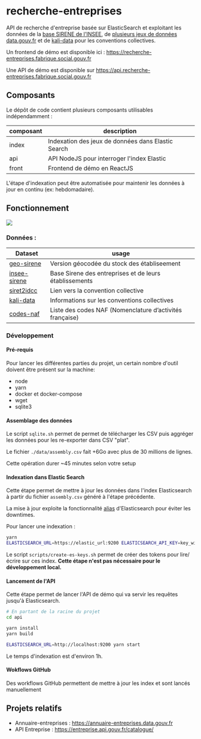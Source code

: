 # recherche-entreprises

API de recherche d'entreprise basée sur ElasticSearch et exploitant les données de la [base SIRENE de l'INSEE](https://www.insee.fr/fr/information/3591226), de [plusieurs jeux de données data.gouv.fr](./assembly/scripts/get-data.sh) et de [kali-data](https://github.com/SocialGouv/kali-data) pour les conventions collectives.

Un frontend de démo est disponible ici : https://recherche-entreprises.fabrique.social.gouv.fr

Une API de démo est disponible sur https://api.recherche-entreprises.fabrique.social.gouv.fr 

## Composants

Le dépôt de code contient plusieurs composants utilisables indépendamment :

composant | description
----------|--------------
index     | Indexation des jeux de données dans Elastic Search
api       | API NodeJS pour interroger l'index Elastic
front     | Frontend de démo en ReactJS

L'étape d'indexation peut être automatisée pour maintenir les données à jour en continu (ex: hebdomadaire).

## Fonctionnement 

[![](https://mermaid.ink/img/eyJjb2RlIjoiZ3JhcGggTFJcblxuU3RvY2tVbml0ZUxlZ2FsZS5jc3YtLT5TUUxpdGVcbmdlb19zaXJldC5jc3YtLT5TUUxpdGVcbnNpcmV0MmlkY2MuY3N2LS0-U1FMaXRlXG5TUUxpdGUtLT5hc3NlbWJseS5jc3ZcbmFzc2VtYmx5LmNzdi0tPmluZGV4LS0-RWxhc3RpY1NlYXJjaC0tPkFQSVtBUEkgSFRUUDFdXG5FbGFzdGljU2VhcmNoLS0-QVBJMltBUEkgSFRUUDJdXG5FbGFzdGljU2VhcmNoLS0-Q2xpZW50W0NsaWVudCBFU10iLCJtZXJtYWlkIjp7fSwidXBkYXRlRWRpdG9yIjpmYWxzZSwiYXV0b1N5bmMiOnRydWUsInVwZGF0ZURpYWdyYW0iOmZhbHNlfQ)](https://mermaid-js.github.io/mermaid-live-editor/edit#eyJjb2RlIjoiZ3JhcGggTFJcblxuU3RvY2tVbml0ZUxlZ2FsZS5jc3YtLT5TUUxpdGVcbmdlb19zaXJldC5jc3YtLT5TUUxpdGVcbnNpcmV0MmlkY2MuY3N2LS0-U1FMaXRlXG5TUUxpdGUtLT5hc3NlbWJseS5jc3ZcbmFzc2VtYmx5LmNzdi0tPmluZGV4LS0-RWxhc3RpY1NlYXJjaC0tPkFQSVtBUEkgSFRUUDFdXG5FbGFzdGljU2VhcmNoLS0-QVBJMltBUEkgSFRUUDJdXG5FbGFzdGljU2VhcmNoLS0-Q2xpZW50W0NsaWVudCBFU10iLCJtZXJtYWlkIjoie30iLCJ1cGRhdGVFZGl0b3IiOmZhbHNlLCJhdXRvU3luYyI6dHJ1ZSwidXBkYXRlRGlhZ3JhbSI6ZmFsc2V9)

### Données :

| Dataset                                                                                                                                                                        | usage                                                    |
| ------------------------------------------------------------------------------------------------------------------------------------------------------------------------------ | -------------------------------------------------------- |
| [geo-sirene](https://www.data.gouv.fr/fr/datasets/base-sirene-des-entreprises-et-de-leurs-etablissements-siren-siret/#resource-community-c6006b4d-0b4b-4504-a762-1efe69c7ed18) | Version géocodée du stock des établiseement              |
| [insee-sirene](https://www.data.gouv.fr/fr/datasets/base-sirene-des-entreprises-et-de-leurs-etablissements-siren-siret/)                                                       | Base Sirene des entreprises et de leurs établissements   |
| [siret2idcc](https://www.data.gouv.fr/fr/datasets/liste-des-conventions-collectives-par-entreprise-siret/#_)                                                                   | Lien vers la convention collective                       |
| [kali-data](https://github.com/SocialGouv/kali-data)                                                                                                                           | Informations sur les conventions collectives             |
| [codes-naf](https://github.com/SocialGouv/codes-naf)                                                                                                                           | Liste des codes NAF (Nomenclature d’activités française) |

### Développement

#### Pré-requis

Pour lancer les différentes parties du projet, un certain nombre d'outil doivent être présent sur la machine:

- node
- yarn
- docker et docker-compose
- wget
- sqlite3

#### Assemblage des données

Le script `sqlite.sh` permet de permet de télécharger les CSV puis aggréger les données pour les re-exporter dans CSV "plat".

Le fichier `./data/assembly.csv` fait +6Go avec plus de 30 millions de lignes.

Cette opération durer ~45 minutes selon votre setup

#### Indexation dans Elastic Search

Cette étape permet de mettre à jour les données dans l'index Elasticsearch à partir du fichier `assembly.csv` généré à l'étape précédente.

La mise à jour exploite la fonctionnalité [alias](https://www.elastic.co/guide/en/elasticsearch/reference/7.16/aliases.html) d'Elasticsearch pour éviter les downtimes.

Pour lancer une indexation :

```sh
yarn
ELASTICSEARCH_URL=https://elastic_url:9200 ELASTICSEARCH_API_KEY=key_with_writing_rights ASSEMBLY_FILE=./data/assembly.csv yarn start
```

Le script `scripts/create-es-keys.sh` permet de créer des tokens pour lire/écrire sur ces index. **Cette étape n'est pas nécessaire pour le développement local.**

#### Lancement de l'API

Cette étape permet de lancer l'API de démo qui va servir les requêtes jusqu'à Elasticsearch.

```sh
# En partant de la racine du projet
cd api

yarn install
yarn build

ELASTICSEARCH_URL=http://localhost:9200 yarn start
```

Le temps d'indexation est d'environ 1h.

#### Wokflows GitHub

Des workflows GitHub permettent de mettre à jour les index et sont lancés manuellement

## Projets relatifs

- Annuaire-entreprises : https://annuaire-entreprises.data.gouv.fr
- API Entreprise : https://entreprise.api.gouv.fr/catalogue/
